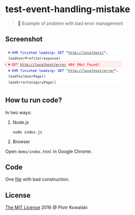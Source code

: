 # test-event-handling-mistake

> :ledger: Example of problem with bad error management

## Screenshot

![](./screenshot.png)

## How tu run code?

In two ways:

1. Node.js

    ```
    node index.js
    ```

2. Browser

Open `demo/index.html` in Google Chrome.

## Code

One [file](./index.js) with bad construction.

## License 

[The MIT License](http://piecioshka.mit-license.org) 2016 @ Piotr Kowalski
